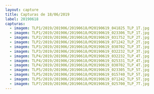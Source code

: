 ```yaml
---
layout: capture
title: Capturas de 18/06/2019
label: 20190618
capturas:
  - imagem: TLP1/2019/201906/20190618/M20190619_041825_TLP_1T.jpg
  - imagem: TLP1/2019/201906/20190618/M20190619_023306_TLP_1T.jpg
  - imagem: TLP2/2019/201906/20190618/M20190619_031752_TLP_2T.jpg
  - imagem: TLP2/2019/201906/20190618/M20190619_071242_TLP_2T.jpg
  - imagem: TLP3/2019/201906/20190618/M20190619_030702_TLP_3T.jpg
  - imagem: TLP3/2019/201906/20190618/M20190619_032232_TLP_3T.jpg
  - imagem: TLP4/2019/201906/20190618/M20190619_032232_TLP_4T.jpg
  - imagem: TLP4/2019/201906/20190618/M20190619_025331_TLP_4T.jpg
  - imagem: TLP4/2019/201906/20190618/M20190619_030702_TLP_4T.jpg
  - imagem: TLP5/2019/201906/20190618/M20190619_023305_TLP_5T.jpg
  - imagem: TLP5/2019/201906/20190618/M20190619_015740_TLP_5T.jpg
  - imagem: TLP5/2019/201906/20190618/M20190619_071242_TLP_5T.jpg
  - imagem: TLP7/2019/201906/20190618/M20190619_025700_TLP_7T.jpg
---
```

